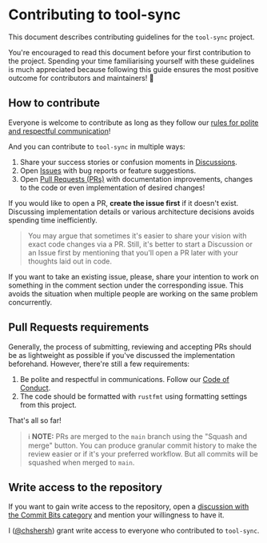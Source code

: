 # Contributing to tool-sync

This document describes contributing guidelines for the `tool-sync` project.

You're encouraged to read this document before your first contribution
to the project. Spending your time familiarising yourself with these
guidelines is much appreciated because following this guide ensures
the most positive outcome for contributors and maintainers! 💖

## How to contribute

Everyone is welcome to contribute as long as they follow our
[rules for polite and respectful communication](https://github.com/chshersh/tool-sync/blob/main/CODE_OF_CONDUCT.md)!

And you can contribute to `tool-sync` in multiple ways:

1. Share your success stories or confusion moments in
   [Discussions](https://github.com/chshersh/tool-sync/discussions).
2. Open [Issues](https://github.com/chshersh/tool-sync/issues) with bug
   reports or feature suggestions.
3. Open [Pull Requests (PRs)](https://github.com/chshersh/tool-sync/pulls)
   with documentation improvements, changes to the code or even
   implementation of desired changes!

If you would like to open a PR, **create the issue first** if it
doesn't exist. Discussing implementation details or various
architecture decisions avoids spending time inefficiently.

> You may argue that sometimes it's easier to share your vision with
> exact code changes via a PR. Still, it's better to start a
> Discussion or an Issue first by mentioning that you'll open a PR
> later with your thoughts laid out in code.

If you want to take an existing issue, please, share your intention to
work on something in the comment section under the corresponding
issue. This avoids the situation when multiple people are working on
the same problem concurrently.

## Pull Requests requirements

Generally, the process of submitting, reviewing and accepting PRs
should be as lightweight as possible if you've discussed the
implementation beforehand. However, there're still a few requirements:

1. Be polite and respectful in communications. Follow our
   [Code of Conduct](https://github.com/chshersh/tool-sync/blob/main/CODE_OF_CONDUCT.md).
2. The code should be formatted with `rustfmt` using formatting settings from
   this project.

That's all so far!

> ℹ️ **NOTE:** PRs are merged to the `main` branch using the
> "Squash and merge" button. You can produce granular commit history
> to make the review easier or if it's your preferred workflow. But
> all commits will be squashed when merged to `main`.

## Write access to the repository

If you want to gain write access to the repository, open a
[discussion with the Commit Bits category](https://github.com/chshersh/tool-sync/discussions/categories/commit-bits)
and mention your willingness to have it.

I ([@chshersh](https://github.com/chshersh))
grant write access to everyone who contributed to `tool-sync`.
